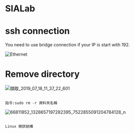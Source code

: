 # SIALab

# ssh connection
You need to use bridge connection if your IP is start with 192.

![Ethernet](https://user-images.githubusercontent.com/48882710/61422648-20cf4880-a93f-11e9-85e4-d976f37589e6.png)

# Remove directory

![擷取_2019_07_18_11_37_22_601](https://user-images.githubusercontent.com/48882710/61427420-ad363700-a950-11e9-98a8-e9ee337d519b.png)
                                                            
                                                                                        指令:sudo rm -r 資料夾名稱
![66811852_1328657197282395_7522855091204784128_n](https://user-images.githubusercontent.com/48882710/61430607-0310dc00-a95d-11e9-9c07-448e5c9040c6.jpg)

                                                                                        Linux 樹狀結構

